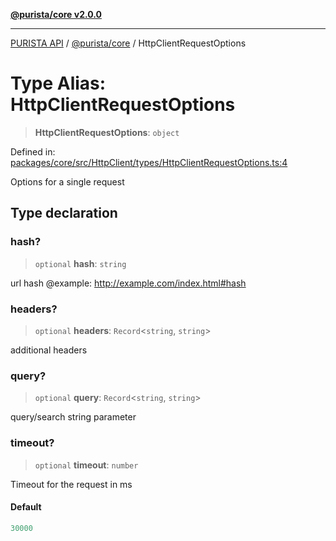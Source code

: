 [**@purista/core v2.0.0**](../README.md)

***

[PURISTA API](../../../packages.md) / [@purista/core](../README.md) / HttpClientRequestOptions

# Type Alias: HttpClientRequestOptions

> **HttpClientRequestOptions**: `object`

Defined in: [packages/core/src/HttpClient/types/HttpClientRequestOptions.ts:4](https://github.com/puristajs/purista/blob/master/packages/core/src/HttpClient/types/HttpClientRequestOptions.ts#L4)

Options for a single request

## Type declaration

### hash?

> `optional` **hash**: `string`

url hash
@example: http://example.com/index.html#hash

### headers?

> `optional` **headers**: `Record`\<`string`, `string`\>

additional headers

### query?

> `optional` **query**: `Record`\<`string`, `string`\>

query/search string parameter

### timeout?

> `optional` **timeout**: `number`

Timeout for the request in ms

#### Default

```ts
30000
```
